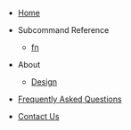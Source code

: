 - [Home](/)

- Subcommand Reference
    * [fn](reference/fn)

- About
    * [Design](about/kpt-design)

- [Frequently Asked Questions](faq/)

- [Contact Us](contact/)